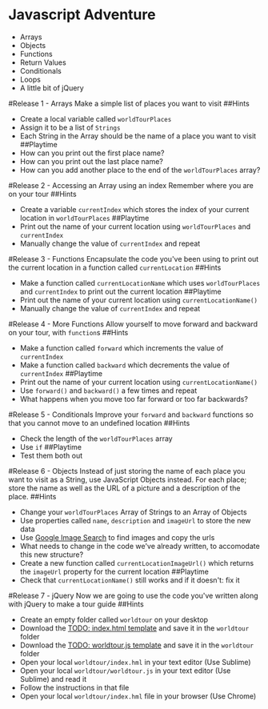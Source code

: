 # Javascript Adventure

* Arrays
* Objects
* Functions
* Return Values
* Conditionals
* Loops
* A little bit of jQuery

#Release 1 - Arrays
Make a simple list of places you want to visit 
##Hints
  * Create a local variable called ``worldTourPlaces``
  * Assign it to be a list of ``Strings`` 
  * Each String in the Array should be the name of a place you want to visit
##Playtime
  * How can you print out the first place name?
  * How can you print out the last place name?
  * How can you add another place to the end of the ``worldTourPlaces`` array?

#Release 2 - Accessing an Array using an index
Remember where you are on your tour
##Hints
  * Create a variable ``currentIndex`` which stores the index of your current location in ``worldTourPlaces`` 
##Playtime
  * Print out the name of your current location using ``worldTourPlaces`` and ``currentIndex``
  * Manually change the value of ``currentIndex`` and repeat

#Release 3 - Functions
Encapsulate the code you've been using to print out the current location in a function called ``currentLocation``
##Hints
  * Make a function called ``currentLocationName`` which uses ``worldTourPlaces`` and ``currentIndex`` to print out the current location
##Playtime
  * Print out the name of your current location using ``currentLocationName()``
  * Manually change the value of ``currentIndex`` and repeat

#Release 4 - More Functions
Allow yourself to move forward and backward on your tour, with ``function``s
##Hints
  * Make a function called ``forward`` which increments the value of ``currentIndex``
  * Make a function called ``backward`` which decrements the value of ``currentIndex``
##Playtime
  * Print out the name of your current location using ``currentLocationName()``
  * Use ``forward()`` and ``backward()`` a few times and repeat
  * What happens when you move too far forward or too far backwards?

#Release 5 - Conditionals
Improve your ``forward`` and ``backward`` functions so that you cannot move to an undefined location
##Hints
  * Check the length of the ``worldTourPlaces`` array
  * Use ``if``
##Playtime
  * Test them both out

#Release 6 - Objects
Instead of just storing the name of each place you want to visit as a String, use JavaScript Objects instead. For each place; store the name as well as the URL of a picture and a description of the place.
##Hints
  * Change your ``worldTourPlaces`` Array of Strings to an Array of Objects
  * Use properties called ``name``, ``description`` and ``imageUrl`` to store the new data
  * Use [Google Image Search](https://www.google.com/search?q=tower+bridge&tbm=isch) to find images and copy the urls
  * What needs to change in the code we've already written, to accomodate this new structure?
  * Create a new function called ``currentLocationImageUrl()`` which returns the ``imageUrl`` property for the current location
##Playtime
  * Check that ``currentLocationName()`` still works and if it doesn't:  fix it
  
#Release 7 - jQuery
Now we are going to use the code you've written along with jQuery to make a tour guide
##Hints
  * Create an empty folder called ``worldtour`` on your desktop
  * Download the [TODO: index.html template](./release-07/index.html) and save it in the ``worldtour`` folder
  * Download the [TODO: worldtour.js template](./release-07/worldtour.js) and save it in the ``worldtour`` folder
  * Open your local ``worldtour/index.hml`` in your text editor (Use Sublime)
  * Open your local ``worldtour/worldtour.js`` in your text editor (Use Sublime) and read it
  * Follow the instructions in that file
  * Open your local ``worldtour/index.hml`` file in your browser (Use Chrome)
